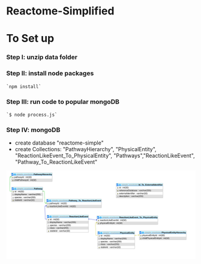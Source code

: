 # Reactome-Simplified
# To Set up 

### Step I: unzip data folder
 
### Step II: install node packages

    `npm install`
    
### Step III: run code to popular mongoDB 

    `$ node process.js`
    
### Step IV: mongoDB 

- create database "reactome-simple"
- create Collections: "PathwayHierarchy", "PhysicalEntity", "ReactionLikeEvent_To_PhysicalEntity", "Pathways","ReactionLikeEvent", "Pathway_To_ReactionLikeEvent"

![Reactome Simplified Database ER](ER.png)
